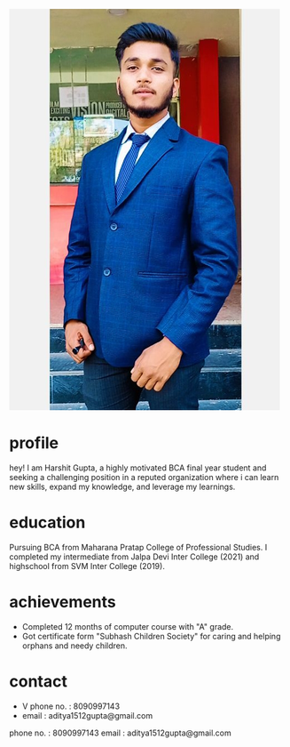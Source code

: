![myportfolioimage](https://github.com/Jagrati14mishra/github-portfolio-Harshit-Gupta/blob/main/IMG_20240131_135528.jpg?raw=true)



<h1>profile</h1>
hey! I am Harshit Gupta, a highly motivated BCA final year student and seeking a challenging position in a reputed organization where i can learn new skills, expand my knowledge, and leverage my learnings.

<h1>education</h1> 
Pursuing BCA from Maharana Pratap College of Professional Studies. I completed my intermediate from Jalpa Devi Inter College (2021) and highschool from SVM Inter College (2019).

<h1>achievements</h1>
<ul>
 <li>Completed 12 months of computer course with "A" grade.</l1> 
 <li>Got certificate form "Subhash Children Society" for caring and helping orphans and needy children. </l2>
</ul>


<h1>contact</h1>
<ul>
 <li>V phone no. : 8090997143</li>
 <li> email : aditya1512gupta@gmail.com</li>
</ul>
 phone no. : 8090997143
 email : aditya1512gupta@gmail.com
